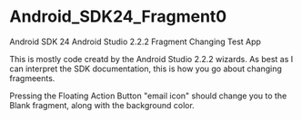 # Android_SDK24_Fragment0

Android SDK 24 Android Studio 2.2.2 Fragment Changing Test App

This is mostly code creatd by the Android Studio 2.2.2 wizards. As best as I can interpret the SDK documentation, this is how you go about changing fragmeents.

Pressing the Floating Action Button "email icon" should change you to the Blank fragment, along with the background color.
